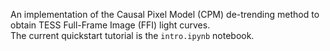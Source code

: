 An implementation of the Causal Pixel Model (CPM) de-trending method to obtain TESS Full-Frame Image (FFI) light curves.\
The current quickstart tutorial is the `intro.ipynb` notebook. 
